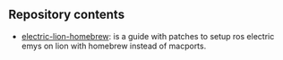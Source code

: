 ## Repository contents

* [electric-lion-homebrew](https://github.com/wjwwood/ros-osx/tree/master/electric-lion-homebrew): is a guide with patches to setup ros electric emys on lion with homebrew instead of macports.